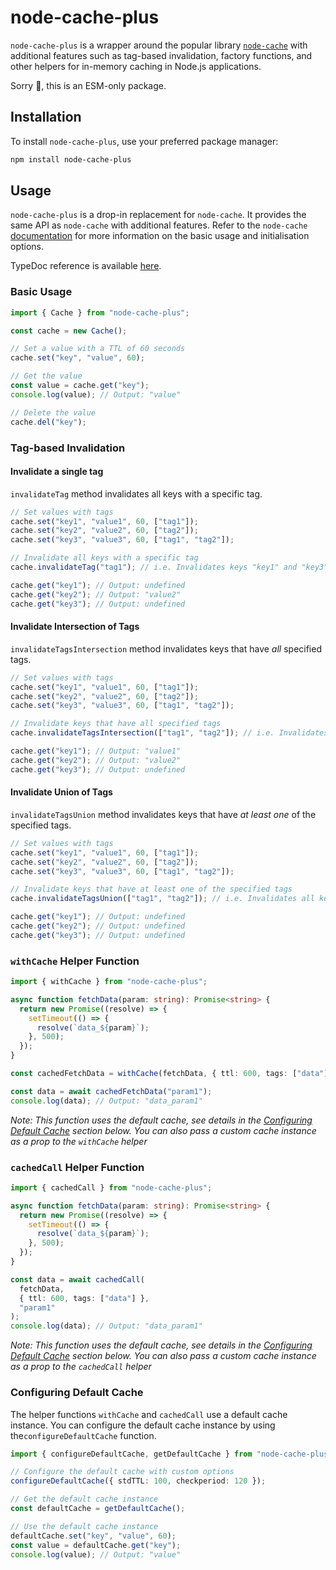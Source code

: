 # node-cache-plus

`node-cache-plus` is a wrapper around the popular library [`node-cache`](https://github.com/node-cache/node-cache/tree/master) with additional features such as tag-based invalidation, factory functions, and other helpers for in-memory caching in Node.js applications.

Sorry 🦖, this is an ESM-only package.

## Installation

To install `node-cache-plus`, use your preferred package manager:

```bash
npm install node-cache-plus
```

## Usage

`node-cache-plus` is a drop-in replacement for `node-cache`. It provides the same API as `node-cache` with additional features. Refer to the `node-cache` [documentation](https://github.com/node-cache/node-cache#options) for more information on the basic usage and initialisation options.

TypeDoc reference is available [here](https://apetta.github.io/node-cache-plus/).

### Basic Usage

```typescript
import { Cache } from "node-cache-plus";

const cache = new Cache();

// Set a value with a TTL of 60 seconds
cache.set("key", "value", 60);

// Get the value
const value = cache.get("key");
console.log(value); // Output: "value"

// Delete the value
cache.del("key");
```

### Tag-based Invalidation

#### Invalidate a single tag

`invalidateTag` method invalidates all keys with a specific tag.

```typescript
// Set values with tags
cache.set("key1", "value1", 60, ["tag1"]);
cache.set("key2", "value2", 60, ["tag2"]);
cache.set("key3", "value3", 60, ["tag1", "tag2"]);

// Invalidate all keys with a specific tag
cache.invalidateTag("tag1"); // i.e. Invalidates keys "key1" and "key3"

cache.get("key1"); // Output: undefined
cache.get("key2"); // Output: "value2"
cache.get("key3"); // Output: undefined
```

#### Invalidate Intersection of Tags

`invalidateTagsIntersection` method invalidates keys that have _all_ specified tags.

```typescript
// Set values with tags
cache.set("key1", "value1", 60, ["tag1"]);
cache.set("key2", "value2", 60, ["tag2"]);
cache.set("key3", "value3", 60, ["tag1", "tag2"]);

// Invalidate keys that have all specified tags
cache.invalidateTagsIntersection(["tag1", "tag2"]); // i.e. Invalidates key "key3"

cache.get("key1"); // Output: "value1"
cache.get("key2"); // Output: "value2"
cache.get("key3"); // Output: undefined
```

#### Invalidate Union of Tags

`invalidateTagsUnion` method invalidates keys that have _at least one_ of the specified tags.

```typescript
// Set values with tags
cache.set("key1", "value1", 60, ["tag1"]);
cache.set("key2", "value2", 60, ["tag2"]);
cache.set("key3", "value3", 60, ["tag1", "tag2"]);

// Invalidate keys that have at least one of the specified tags
cache.invalidateTagsUnion(["tag1", "tag2"]); // i.e. Invalidates all keys

cache.get("key1"); // Output: undefined
cache.get("key2"); // Output: undefined
cache.get("key3"); // Output: undefined
```

### `withCache` Helper Function

```typescript
import { withCache } from "node-cache-plus";

async function fetchData(param: string): Promise<string> {
  return new Promise((resolve) => {
    setTimeout(() => {
      resolve(`data_${param}`);
    }, 500);
  });
}

const cachedFetchData = withCache(fetchData, { ttl: 600, tags: ["data"] });

const data = await cachedFetchData("param1");
console.log(data); // Output: "data_param1"
```

_Note: This function uses the default cache, see details in the [Configuring Default Cache](#configuring-default-cache) section below. You can also pass a custom cache instance as a prop to the `withCache` helper_

### `cachedCall` Helper Function

```typescript
import { cachedCall } from "node-cache-plus";

async function fetchData(param: string): Promise<string> {
  return new Promise((resolve) => {
    setTimeout(() => {
      resolve(`data_${param}`);
    }, 500);
  });
}

const data = await cachedCall(
  fetchData,
  { ttl: 600, tags: ["data"] },
  "param1"
);
console.log(data); // Output: "data_param1"
```

_Note: This function uses the default cache, see details in the [Configuring Default Cache](#configuring-default-cache) section below. You can also pass a custom cache instance as a prop to the `cachedCall` helper_

### Configuring Default Cache

The helper functions `withCache` and `cachedCall` use a default cache instance. You can configure the default cache instance by using the`configureDefaultCache` function.

```typescript
import { configureDefaultCache, getDefaultCache } from "node-cache-plus";

// Configure the default cache with custom options
configureDefaultCache({ stdTTL: 100, checkperiod: 120 });

// Get the default cache instance
const defaultCache = getDefaultCache();

// Use the default cache instance
defaultCache.set("key", "value", 60);
const value = defaultCache.get("key");
console.log(value); // Output: "value"
```
